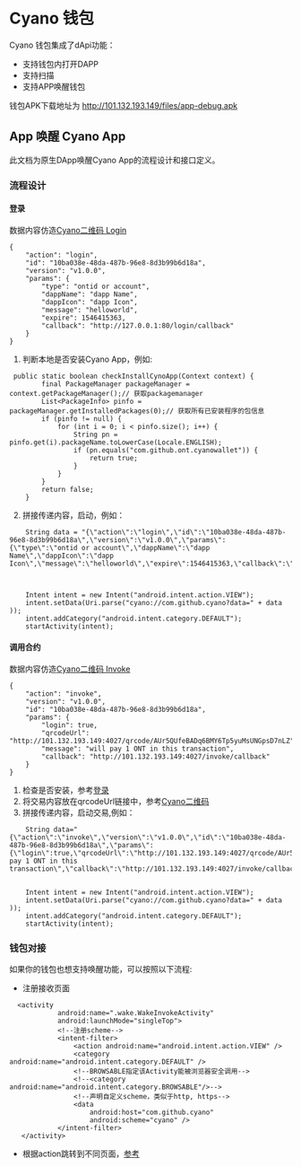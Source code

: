 
# Cyano 钱包

Cyano 钱包集成了dApi功能：

* 支持钱包内打开DAPP
* 支持扫描
* 支持APP唤醒钱包

钱包APK下载地址为 http://101.132.193.149/files/app-debug.apk

## App 唤醒 Cyano App

此文档为原生DApp唤醒Cyano App的流程设计和接口定义。

### 流程设计

#### 登录

数据内容仿造[Cyano二维码 Login](https://github.com/ontio-cyano/CEPs/blob/master/CEPS/CEP1.mediawiki#Login-2)
```
{
	"action": "login",
	"id": "10ba038e-48da-487b-96e8-8d3b99b6d18a",
	"version": "v1.0.0",
	"params": {
		"type": "ontid or account",
		"dappName": "dapp Name",
		"dappIcon": "dapp Icon",
		"message": "helloworld",
		"expire": 1546415363,
		"callback": "http://127.0.0.1:80/login/callback"
	}
}
```

1. 判断本地是否安装Cyano App，例如:
```
 public static boolean checkInstallCynoApp(Context context) {
        final PackageManager packageManager = context.getPackageManager();// 获取packagemanager
        List<PackageInfo> pinfo = packageManager.getInstalledPackages(0);// 获取所有已安装程序的包信息
        if (pinfo != null) {
            for (int i = 0; i < pinfo.size(); i++) {
                String pn = pinfo.get(i).packageName.toLowerCase(Locale.ENGLISH);
                if (pn.equals("com.github.ont.cyanowallet")) {
                    return true;
                }
            }
        }
        return false;
    }
```


2. 拼接传递内容，启动，例如：
```
    String data = "{\"action\":\"login\",\"id\":\"10ba038e-48da-487b-96e8-8d3b99b6d18a\",\"version\":\"v1.0.0\",\"params\":{\"type\":\"ontid or account\",\"dappName\":\"dapp Name\",\"dappIcon\":\"dapp Icon\",\"message\":\"helloworld\",\"expire\":1546415363,\"callback\":\"http://127.0.0.1:80/login/callback\"}}";



    Intent intent = new Intent("android.intent.action.VIEW");
    intent.setData(Uri.parse("cyano://com.github.cyano?data=" + data ));
    intent.addCategory("android.intent.category.DEFAULT");
    startActivity(intent);
```

#### 调用合约

数据内容仿造[Cyano二维码 Invoke](https://github.com/ontio-cyano/CEPs/blob/master/CEPS/CEP1.mediawiki#Invoke_a_Smart_Contract-2)
```
{
	"action": "invoke",
	"version": "v1.0.0",
	"id": "10ba038e-48da-487b-96e8-8d3b99b6d18a",
	"params": {
		"login": true,
		"qrcodeUrl": "http://101.132.193.149:4027/qrcode/AUr5QUfeBADq6BMY6Tp5yuMsUNGpsD7nLZ",
		"message": "will pay 1 ONT in this transaction",
		"callback": "http://101.132.193.149:4027/invoke/callback"
	}
}
```
1. 检查是否安装，参考[登录](#登录)
2. 将交易内容放在qrcodeUrl链接中，参考[Cyano二维码](https://github.com/ontio-cyano/CEPs/blob/master/CEPS/CEP1.mediawiki#Invoke_a_Smart_Contract-2)
3. 拼接传递内容，启动交易,例如：
```
    String data="{\"action\":\"invoke\",\"version\":\"v1.0.0\",\"id\":\"10ba038e-48da-487b-96e8-8d3b99b6d18a\",\"params\":{\"login\":true,\"qrcodeUrl\":\"http://101.132.193.149:4027/qrcode/AUr5QUfeBADq6BMY6Tp5yuMsUNGpsD7nLZ\",\"message\":\"will pay 1 ONT in this transaction\",\"callback\":\"http://101.132.193.149:4027/invoke/callback\"}}";


    Intent intent = new Intent("android.intent.action.VIEW");
    intent.setData(Uri.parse("cyano://com.github.cyano?data=" + data ));
    intent.addCategory("android.intent.category.DEFAULT");
    startActivity(intent);
```

### 钱包对接
如果你的钱包也想支持唤醒功能，可以按照以下流程:

+ 注册接收页面
```text
  <activity
            android:name=".wake.WakeInvokeActivity"
            android:launchMode="singleTop">
            <!--注册scheme-->
            <intent-filter>
                <action android:name="android.intent.action.VIEW" />
                <category android:name="android.intent.category.DEFAULT" />
                <!--BROWSABLE指定该Activity能被浏览器安全调用-->
                <!--<category android:name="android.intent.category.BROWSABLE"/>-->
                <!--声明自定义scheme，类似于http, https-->
                <data
                    android:host="com.github.cyano"
                    android:scheme="cyano" />
            </intent-filter>
   </activity>
```

+ 根据action跳转到不同页面，[参考](app\src\main\java\com\github\ont\cyanowallet\wake\WakeInvokeActivity.java)
